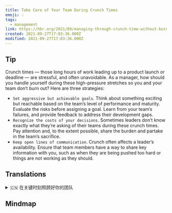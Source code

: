 ```yaml
---
title: Take Care of Your Team During Crunch Times
emoji: 💡
tags:
  - management
link: https://hbr.org/2021/09/managing-through-crunch-time-without-burning-out-your-team?utm_medium=email&utm_source=newsletter_daily&utm_campaign=mtod_notactsubs
created: 2021-09-27T17:03:36.000Z
modified: 2021-09-27T17:03:36.000Z
---
```


## Tip

Crunch times — those long hours of work leading up to a product launch or deadline — are stressful, and often unavoidable. As a manager, how should you handle yourself during these high-pressure stretches so you and your team don’t burn out? Here are three strategies:

- `Set aggressive but achievable goals`. Think about something exciting but reachable based on the team’s level of performance and maturity. Evaluate the risks before assigning a goal. Learn from your team’s failures, and provide feedback to address their development gaps.
- `Recognize the costs of your decisions`. Sometimes leaders don’t know exactly what they’re asking of their teams during these crunch times. Pay attention and, to the extent possible, share the burden and partake in the team’s sacrifice.
- `Keep open lines of communication`. Crunch often affects a leader’s availability. Ensure that team members have a way to share key information with you, such as when they are being pushed too hard or things are not working as they should.

## Translations

<details>
   <summary>🇨🇳 在关键时刻照顾好你的团队</summary>

在产品发布或截止日期前的长时间工作是压力很大的，而且通常是不可避免的。作为一名管理者，你应该如何应对这种压力，以免你和你的团队精疲力竭?这里有三种策略。

- 设定积极但可达成的目标。根据团队的表现和成熟度，考虑一些令人兴奋但可以实现的事情。在分配目标之前评估风险。从你的团队的失败中学习，并提供反馈以解决他们的开发差距。
- 认识到你的决定的成本。有时候，领导者并不知道在危机时刻他们对团队的要求到底是什么。要注意，尽可能地分担团队的重担和牺牲。
- 保持通讯畅通。危机经常会影响领导者的可用性。确保团队成员有办法与你共享关键信息，例如，当他们被逼得太紧时，或者事情没有正常工作时。

</details>

## Mindmap

![]()
